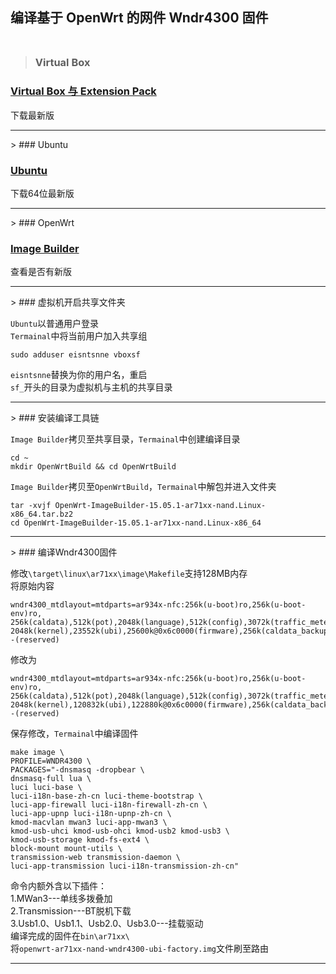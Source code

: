 ## 编译基于 OpenWrt 的网件 Wndr4300 固件<br><br>
> ### Virtual Box

### [Virtual Box 与 Extension Pack](https://www.virtualbox.org/wiki/Downloads)<br>
下载最新版
<hr>
> ### Ubuntu

### [Ubuntu](http://releases.ubuntu.com/)<br>
下载64位最新版
<hr>
> ### OpenWrt

### [Image Builder](http://downloads.openwrt.org/)<br>
查看是否有新版
<hr>
> ### 虚拟机开启共享文件夹

`Ubuntu`以普通用户登录<br>
`Termainal`中将当前用户加入共享组

```
sudo adduser eisntsnne vboxsf
```
`eisntsnne`替换为你的用户名，重启<br>
`sf_`开头的目录为虚拟机与主机的共享目录
<hr>
> ### 安装编译工具链

`Image Builder`拷贝至共享目录，`Termainal`中创建编译目录

```
cd ~
mkdir OpenWrtBuild && cd OpenWrtBuild
```
`Image Builder`拷贝至`OpenWrtBuild`，`Termainal`中解包并进入文件夹

```
tar -xvjf OpenWrt-ImageBuilder-15.05.1-ar71xx-nand.Linux-x86_64.tar.bz2
cd OpenWrt-ImageBuilder-15.05.1-ar71xx-nand.Linux-x86_64
```
<hr>
> ### 编译Wndr4300固件

修改`\target\linux\ar71xx\image\Makefile`支持128MB内存<br>
将原始内容

```
wndr4300_mtdlayout=mtdparts=ar934x-nfc:256k(u-boot)ro,256k(u-boot-env)ro,
256k(caldata),512k(pot),2048k(language),512k(config),3072k(traffic_meter),
2048k(kernel),23552k(ubi),25600k@0x6c0000(firmware),256k(caldata_backup),
-(reserved)
```
修改为

```
wndr4300_mtdlayout=mtdparts=ar934x-nfc:256k(u-boot)ro,256k(u-boot-env)ro,
256k(caldata),512k(pot),2048k(language),512k(config),3072k(traffic_meter),
2048k(kernel),120832k(ubi),122880k@0x6c0000(firmware),256k(caldata_backup),
-(reserved)
```
保存修改，`Termainal`中编译固件

```
make image \
PROFILE=WNDR4300 \
PACKAGES="-dnsmasq -dropbear \
dnsmasq-full lua \
luci luci-base \
luci-i18n-base-zh-cn luci-theme-bootstrap \
luci-app-firewall luci-i18n-firewall-zh-cn \
luci-app-upnp luci-i18n-upnp-zh-cn \
kmod-macvlan mwan3 luci-app-mwan3 \
kmod-usb-uhci kmod-usb-ohci kmod-usb2 kmod-usb3 \
kmod-usb-storage kmod-fs-ext4 \
block-mount mount-utils \
transmission-web transmission-daemon \
luci-app-transmission luci-i18n-transmission-zh-cn"
```
命令内额外含以下插件：<br>
1.MWan3---单线多拨叠加<br>
2.Transmission---BT脱机下载<br>
3.Usb1.0、Usb1.1、Usb2.0、Usb3.0---挂载驱动<br>
编译完成的固件在`bin\ar71xx\`<br>
将`openwrt-ar71xx-nand-wndr4300-ubi-factory.img`文件刷至路由
<hr>
